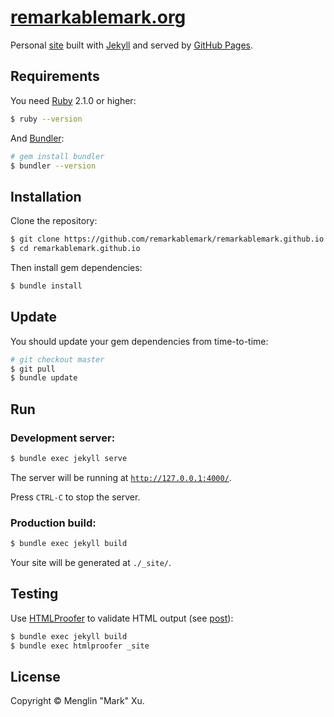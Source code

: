 # [remarkablemark.org](http://remarkablemark.org)

Personal [site](http://remarkablemark.org) built with [Jekyll](https://jekyllrb.com) and served by [GitHub Pages](https://pages.github.com).

## Requirements

You need [Ruby](https://www.ruby-lang.org/en/downloads/) 2.1.0 or higher:

```sh
$ ruby --version
```

And [Bundler](http://bundler.io/):

```sh
# gem install bundler
$ bundler --version
```

## Installation

Clone the repository:

```sh
$ git clone https://github.com/remarkablemark/remarkablemark.github.io.git
$ cd remarkablemark.github.io
```

Then install gem dependencies:

```sh
$ bundle install
```

## Update

You should update your gem dependencies from time-to-time:

```sh
# git checkout master
$ git pull
$ bundle update
```

## Run

### Development server:

```sh
$ bundle exec jekyll serve
```

The server will be running at [`http://127.0.0.1:4000/`](http://127.0.0.1:4000/).

Press `CTRL-C` to stop the server.

### Production build:

```sh
$ bundle exec jekyll build
```

Your site will be generated at `./_site/`.

## Testing

Use [HTMLProofer](https://github.com/gjtorikian/html-proofer) to validate HTML output (see [post](http://remarkablemark.org/blog/2017/01/31/travis-github-pages/)):

```sh
$ bundle exec jekyll build
$ bundle exec htmlproofer _site
```

## License

Copyright © Menglin "Mark" Xu.
